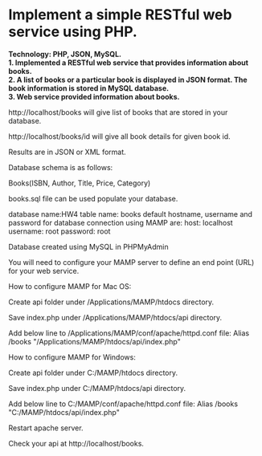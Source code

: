 # Implement a simple RESTful web service using PHP.

**Technology: PHP, JSON, MySQL.<br>** 
**1. Implemented a RESTful web service that provides information about books.<br>
2. A list of books or a particular book is displayed in JSON format. The book information is stored in MySQL database.<br>**
**3. Web service provided information about books. <br>**

http://localhost/books will give list of books that are stored in your database.

http://localhost/books/id will give all book details for given book id.

Results are in JSON or XML format.

Database schema is as follows:

Books(ISBN, Author, Title, Price, Category)

books.sql file can be used populate your database. 

database name:HW4
table name: books 
default hostname, username and password for database connection using MAMP are:
host: localhost 
username: root 
password: root

Database created  using MySQL in PHPMyAdmin


You will need to configure your MAMP server to define an end point (URL) for your web service.

How to configure MAMP for Mac OS:

Create api folder under /Applications/MAMP/htdocs directory.

Save index.php under /Applications/MAMP/htdocs/api directory.

Add below line to  /Applications/MAMP/conf/apache/httpd.conf file:
Alias /books "/Applications/MAMP/htdocs/api/index.php"

How to configure MAMP for Windows:

Create api folder under C:/MAMP/htdocs directory.

Save index.php under C:/MAMP/htdocs/api directory.

Add below line to C:/MAMP/conf/apache/httpd.conf file:
Alias /books "C:/MAMP/htdocs/api/index.php"

Restart apache server.

Check your api at http://localhost/books.
